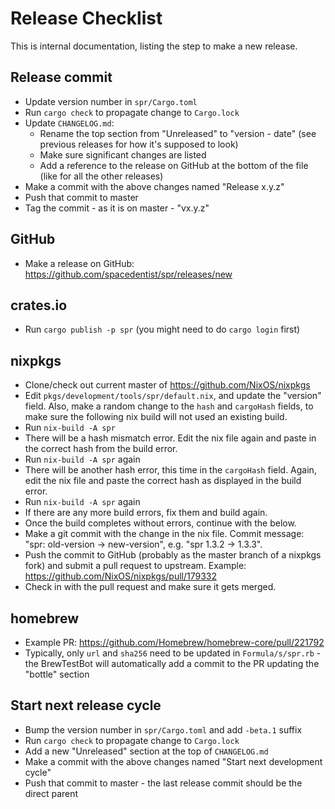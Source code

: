 # Release Checklist

This is internal documentation, listing the step to make a new release.

## Release commit

* Update version number in `spr/Cargo.toml`
* Run `cargo check` to propagate change to `Cargo.lock`
* Update `CHANGELOG.md`:
  * Rename the top section from "Unreleased" to "version - date" (see previous releases for how it's supposed to look)
  * Make sure significant changes are listed
  * Add a reference to the release on GitHub at the bottom of the file (like for all the other releases)
* Make a commit with the above changes named "Release x.y.z"
* Push that commit to master
* Tag the commit - as it is on master - "vx.y.z"

## GitHub

* Make a release on GitHub: https://github.com/spacedentist/spr/releases/new

## crates.io

* Run `cargo publish -p spr` (you might need to do `cargo login` first)

## nixpkgs

* Clone/check out current master of https://github.com/NixOS/nixpkgs
* Edit `pkgs/development/tools/spr/default.nix`, and update the "version" field. Also, make a random change to the `hash` and `cargoHash` fields, to make sure the following nix build will not used an existing build.
* Run `nix-build -A spr`
* There will be a hash mismatch error. Edit the nix file again and paste in the correct hash from the build error.
* Run `nix-build -A spr` again
* There will be another hash error, this time in the `cargoHash` field. Again, edit the nix file and paste the correct hash as displayed in the build error.
* Run `nix-build -A spr` again
* If there are any more build errors, fix them and build again.
* Once the build completes without errors, continue with the below.
* Make a git commit with the change in the nix file. Commit message: "spr: old-version -> new-version", e.g. "spr 1.3.2 -> 1.3.3".
* Push the commit to GitHub (probably as the master branch of a nixpkgs fork) and submit a pull request to upstream. Example: https://github.com/NixOS/nixpkgs/pull/179332
* Check in with the pull request and make sure it gets merged.

## homebrew

* Example PR: https://github.com/Homebrew/homebrew-core/pull/221792
* Typically, only `url` and `sha256` need to be updated in `Formula/s/spr.rb` - the BrewTestBot will automatically add a commit to the PR updating the "bottle" section

## Start next release cycle

* Bump the version number in `spr/Cargo.toml` and add `-beta.1` suffix
* Run `cargo check` to propagate change to `Cargo.lock`
* Add a new "Unreleased" section at the top of `CHANGELOG.md`
* Make a commit with the above changes named "Start next development cycle"
* Push that commit to master - the last release commit should be the direct parent

